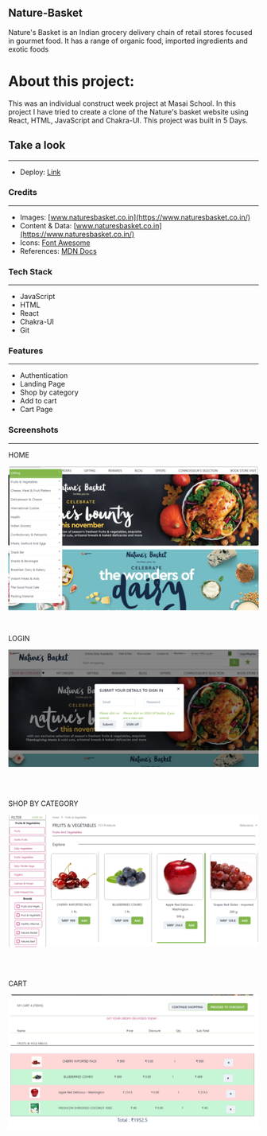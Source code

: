 ## Nature-Basket
Nature's Basket is an Indian grocery delivery chain of retail stores focused in gourmet food. It has a range of organic food, imported ingredients and exotic foods

# About this project:

<p>
This was an individual construct week project at Masai School.
In this project I have tried to create a clone of the Nature's basket website using React, HTML, JavaScript and Chakra-UI.
This project was built in 5 Days. 
</p>

## Take a look

---

- Deploy: [Link](https://nature-basket.vercel.app/)

### Credits

---

- Images: [www.naturesbasket.co.in](https://www.naturesbasket.co.in/)
- Content & Data: [www.naturesbasket.co.in](https://www.naturesbasket.co.in/)
- Icons: [Font Awesome](https://fontawesome.com/)
- References: [MDN Docs](https://developer.mozilla.org/en-US/)


### Tech Stack

---

- JavaScript
- HTML
- React
- Chakra-UI
- Git

### Features

---

- Authentication
- Landing Page 
- Shop by category
- Add to cart
- Cart Page


### Screenshots

---

HOME

![Home](https://raw.githubusercontent.com/VivBelwal/Nature-Basket/main/nature-basket/src/Images/Home.png)

<br/>

LOGIN


![Login](https://raw.githubusercontent.com/VivBelwal/Nature-Basket/main/nature-basket/src/Images/Login.png)

<br/>
<br/>

SHOP BY CATEGORY

![Shop By Category:- Fruits and Vegetable Page](https://raw.githubusercontent.com/VivBelwal/Nature-Basket/main/nature-basket/src/Images/product.png)


<br/>
<br/>

CART


![Cart](https://raw.githubusercontent.com/VivBelwal/Nature-Basket/main/nature-basket/src/Images/Cart.png)

<br/>
<br/>



